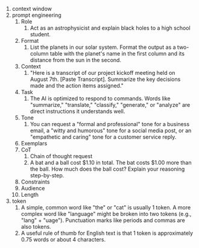 1. context window
2. prompt engineering
   1. Role
      1. Act as an astrophysicist and explain black holes to a high school student.
   2. Format
      1. List the planets in our solar system. Format the output as a two-column table with the planet's name in the first column and its distance from the sun in the second.
   3. Context
      1. "Here is a transcript of our project kickoff meeting held on August 7th. [Paste Transcript]. Summarize the key decisions made and the action items assigned."
   4. Task
      1. The AI is optimized to respond to commands. Words like "summarize," "translate," "classify," "generate," or "analyze" are direct instructions it understands well.
   5. Tone
      1. You can request a "formal and professional" tone for a business email, a "witty and humorous" tone for a social media post, or an "empathetic and caring" tone for a customer service reply.
   6. Exemplars 
   7. CoT
      1. Chain of thought request
      2. A bat and a ball cost $1.10 in total. The bat costs $1.00 more than the ball. How much does the ball cost? Explain your reasoning step-by-step.
   8. Constraints
   9. Audience
   10. Length
3. token
   1. A simple, common word like "the" or "cat" is usually 1 token. A more complex word like "language" might be broken into two tokens (e.g., "lang" + "uage"). Punctuation marks like periods and commas are also tokens.
   2. A useful rule of thumb for English text is that 1 token is approximately 0.75 words or about 4 characters.